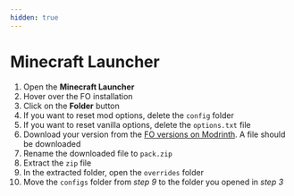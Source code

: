 ```yaml
---
hidden: true
---
```


# Minecraft Launcher

1. Open the **Minecraft Launcher**
2. Hover over the FO installation
3. Click on the **Folder** button
4. If you want to reset mod options, delete the `config` folder
5. If you want to reset vanilla options, delete the `options.txt` file
6. Download your version from the [FO versions on Modrinth](https://modrinth.com/modpack/fabulously-optimized/versions). A file should be downloaded
7. Rename the downloaded file to `pack.zip`
8. Extract the `zip` file
9. In the extracted folder, open the `overrides` folder
10. Move the `configs` folder from _step 9_ to the folder you opened in _step 3_
